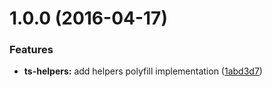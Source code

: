 <a name="1.0.0"></a>
# 1.0.0 (2016-04-17)


### Features

* **ts-helpers:** add helpers polyfill implementation ([1abd3d7](https://github.com/ngParty/ts-helpers/commit/1abd3d7))




